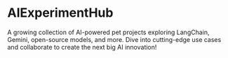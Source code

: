 # AIExperimentHub
A growing collection of AI-powered pet projects exploring LangChain, Gemini, open-source models, and more. Dive into cutting-edge use cases and collaborate to create the next big AI innovation!
